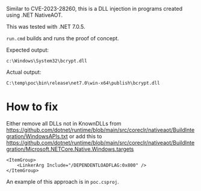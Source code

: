 Similar to CVE-2023-28260, this is a DLL injection in programs created using
.NET NativeAOT.

This was tested with .NET 7.0.5.

`run.cmd` builds and runs the proof of concept.

Expected output:

```
c:\Windows\System32\bcrypt.dll
```

Actual output:

```
C:\temp\poc\bin\release\net7.0\win-x64\publish\bcrypt.dll
```

# How to fix

Either remove all DLLs not in KnownDLLs from
https://github.com/dotnet/runtime/blob/main/src/coreclr/nativeaot/BuildIntegration/WindowsAPIs.txt
or add this to
https://github.com/dotnet/runtime/blob/main/src/coreclr/nativeaot/BuildIntegration/Microsoft.NETCore.Native.Windows.targets

```
<ItemGroup>
    <LinkerArg Include="/DEPENDENTLOADFLAG:0x800" />
</ItemGroup>
```

An example of this approach is in `poc.csproj`.
